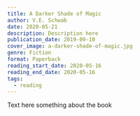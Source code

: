 ```yaml
---
title: A Darker Shade of Magic
author: V.E. Schwab
date: 2020-05-21
description: Description here
publication_date: 2019-09-10
cover_image: a-darker-shade-of-magic.jpg
genre: Fiction
format: Paperback
reading_start_date: 2020-05-16
reading_end_date: 2020-05-16
tags:
  - reading
---
```


Text here
something about the book
